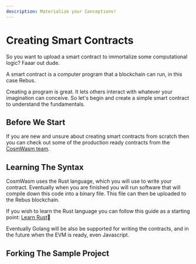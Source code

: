 ```yaml
---
description: Materialize your Conceptions!
---
```


# Creating Smart Contracts

So you want to upload a smart contract to immortalize some computational logic? Faaar out dude.

A smart contract is a computer program that a blockchain can run, in this case Rebus.

Creating a program is great. It lets others interact with whatever your imagination can conceive. So let's begin and create a simple smart contract to understand the fundamentals.

## Before We Start

If you are new and unsure about creating smart contracts from scratch then you can check out some of the production ready contracts from the [CosmWasm team](https://github.com/CosmWasm/cosmwasm-plus).

## Learning The Syntax

CosmWasm uses the Rust language, which you will use to write your contract. Eventually when you are finished you will run software that will compile down this code into a binary file. This file can then be uploaded to the Rebus blockchain.

If you wish to learn the Rust language you can follow this guide as a starting point: [Learn Rust](https://www.rust-lang.org/learn)📘

Eventually Golang will be also be supported for writing the contracts, and in the future when the EVM is ready, even Javascript.

## Forking The Sample Project



